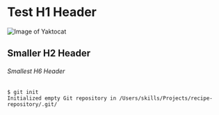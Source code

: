 # Test H1 Header
![Image of Yaktocat](https://octodex.github.com/images/yaktocat.png)
## Smaller H2 Header
###### Smallest H6 Header
```
$ git init
Initialized empty Git repository in /Users/skills/Projects/recipe-repository/.git/
```
